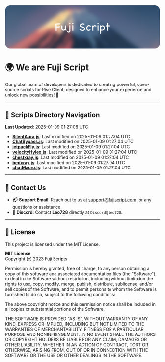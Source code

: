 ![Banner](.github/b.webp)

# 🌍 **We are Fuji Script**

Our global team of developers is dedicated to creating powerful, open-source scripts for Rise Client, designed to enhance your experience and unlock new possibilities! 🌟

---
<!-- SCRIPTS_NAVIGATION_START -->
## 📂 **Scripts Directory Navigation**

**Last Updated**: 2025-01-09 01:27:08 UTC

- **[SilentAura.js](scripts/SilentAura.js)**: Last modified on 2025-01-09 01:27:04 UTC
- **[ChatBypass.js](scripts/ChatBypass.js)**: Last modified on 2025-01-09 01:27:04 UTC
- **[jetpackFly.js](scripts/jetpackFly.js)**: Last modified on 2025-01-09 01:27:04 UTC
- **[velocityHylex.js](scripts/velocityHylex.js)**: Last modified on 2025-01-09 01:27:04 UTC
- **[chestxray.js](scripts/chestxray.js)**: Last modified on 2025-01-09 01:27:04 UTC
- **[bedxray.js](scripts/bedxray.js)**: Last modified on 2025-01-09 01:27:04 UTC
- **[chatMacro.js](scripts/chatMacro.js)**: Last modified on 2025-01-09 01:27:04 UTC

<!-- SCRIPTS_NAVIGATION_END -->

---

## 💬 **Contact Us**  
- 📬 **Support Email**: Reach out to us at [support@fujiscript.com](mailto:support@fujiscript.com) for any questions or assistance.  
- 💬 **Discord**: Contact **Leo728** directly at `Discord@leo728`.

---

## 📜 **License**

This project is licensed under the MIT License.  

**MIT License**  
Copyright (c) 2023 Fuji Scripts  

Permission is hereby granted, free of charge, to any person obtaining a copy of this software and associated documentation files (the "Software"), to deal in the Software without restriction, including without limitation the rights to use, copy, modify, merge, publish, distribute, sublicense, and/or sell copies of the Software, and to permit persons to whom the Software is furnished to do so, subject to the following conditions:  

The above copyright notice and this permission notice shall be included in all copies or substantial portions of the Software.  

THE SOFTWARE IS PROVIDED "AS IS", WITHOUT WARRANTY OF ANY KIND, EXPRESS OR IMPLIED, INCLUDING BUT NOT LIMITED TO THE WARRANTIES OF MERCHANTABILITY, FITNESS FOR A PARTICULAR PURPOSE AND NONINFRINGEMENT. IN NO EVENT SHALL THE AUTHORS OR COPYRIGHT HOLDERS BE LIABLE FOR ANY CLAIM, DAMAGES OR OTHER LIABILITY, WHETHER IN AN ACTION OF CONTRACT, TORT OR OTHERWISE, ARISING FROM, OUT OF OR IN CONNECTION WITH THE SOFTWARE OR THE USE OR OTHER DEALINGS IN THE SOFTWARE.  
